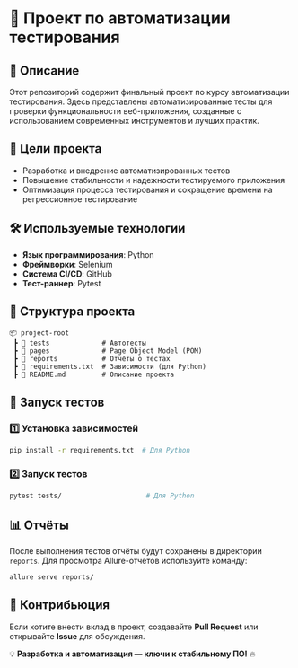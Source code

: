 # 🚀 Проект по автоматизации тестирования

## 📌 Описание
Этот репозиторий содержит финальный проект по курсу автоматизации тестирования. Здесь представлены автоматизированные тесты для проверки функциональности веб-приложения, созданные с использованием современных инструментов и лучших практик.

## 🎯 Цели проекта
- Разработка и внедрение автоматизированных тестов
- Повышение стабильности и надежности тестируемого приложения
- Оптимизация процесса тестирования и сокращение времени на регрессионное тестирование

## 🛠 Используемые технологии
- **Язык программирования**: Python
- **Фреймворки**: Selenium
- **Система CI/CD**: GitHub
- **Тест-раннер**: Pytest

## 📂 Структура проекта
```
📦 project-root
 ┣ 📂 tests             # Автотесты
 ┣ 📂 pages             # Page Object Model (POM)
 ┣ 📂 reports           # Отчёты о тестах
 ┣ 📜 requirements.txt  # Зависимости (для Python)
 ┣ 📜 README.md         # Описание проекта
```

## 🚀 Запуск тестов
### 1️⃣ Установка зависимостей
```sh
pip install -r requirements.txt  # Для Python
```

### 2️⃣ Запуск тестов
```sh
pytest tests/                     # Для Python
```

## 📊 Отчёты
После выполнения тестов отчёты будут сохранены в директории `reports`. Для просмотра Allure-отчётов используйте команду:
```sh
allure serve reports/
```

## 🤝 Контрибьюция
Если хотите внести вклад в проект, создавайте **Pull Request** или открывайте **Issue** для обсуждения.

💡 **Разработка и автоматизация — ключи к стабильному ПО!** 🔥
